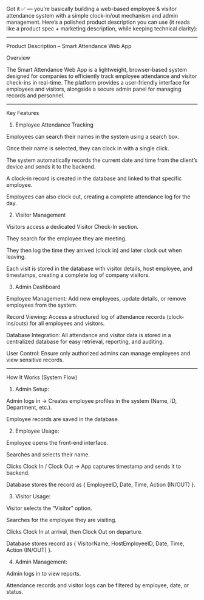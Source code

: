 Got it ✅ — you’re basically building a web-based employee & visitor attendance system with a simple clock-in/out mechanism and admin management. Here’s a polished product description you can use (it reads like a product spec + marketing description, while keeping technical clarity):


---

Product Description – Smart Attendance Web App

Overview

The Smart Attendance Web App is a lightweight, browser-based system designed for companies to efficiently track employee attendance and visitor check-ins in real-time. The platform provides a user-friendly interface for employees and visitors, alongside a secure admin panel for managing records and personnel.


---

Key Features

1. Employee Attendance Tracking

Employees can search their names in the system using a search box.

Once their name is selected, they can clock in with a single click.

The system automatically records the current date and time from the client’s device and sends it to the backend.

A clock-in record is created in the database and linked to that specific employee.

Employees can also clock out, creating a complete attendance log for the day.


2. Visitor Management

Visitors access a dedicated Visitor Check-In section.

They search for the employee they are meeting.

They then log the time they arrived (clock in) and later clock out when leaving.

Each visit is stored in the database with visitor details, host employee, and timestamps, creating a complete log of company visitors.


3. Admin Dashboard

Employee Management: Add new employees, update details, or remove employees from the system.

Record Viewing: Access a structured log of attendance records (clock-ins/outs) for all employees and visitors.

Database Integration: All attendance and visitor data is stored in a centralized database for easy retrieval, reporting, and auditing.

User Control: Ensure only authorized admins can manage employees and view sensitive records.



---

How It Works (System Flow)

1. Admin Setup:

Admin logs in → Creates employee profiles in the system (Name, ID, Department, etc.).

Employee records are saved in the database.



2. Employee Usage:

Employee opens the front-end interface.

Searches and selects their name.

Clicks Clock In / Clock Out → App captures timestamp and sends it to backend.

Database stores the record as { EmployeeID, Date, Time, Action (IN/OUT) }.



3. Visitor Usage:

Visitor selects the “Visitor” option.

Searches for the employee they are visiting.

Clicks Clock In at arrival, then Clock Out on departure.

Database stores record as { VisitorName, HostEmployeeID, Date, Time, Action (IN/OUT) }.



4. Admin Management:

Admin logs in to view reports.

Attendance records and visitor logs can be filtered by employee, date, or status.